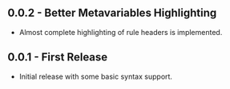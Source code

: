 ## 0.0.2 - Better Metavariables Highlighting
* Almost complete highlighting of rule headers is implemented.

## 0.0.1 - First Release
* Initial release with some basic syntax support.
